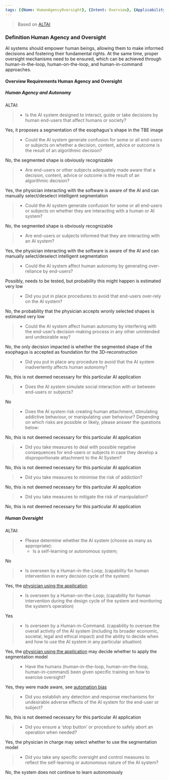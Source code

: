 ```yaml
---
tags: [{Name: HumanAgencyOversight}, {Intent: Overview}, {Applicability: AIAct}, {Usage Example: default_highrisk}]
---
```


> Based on [ALTAI](https://digital-strategy.ec.europa.eu/en/library/ethics-guidelines-trustworthy-ai)

### Definition Human Agency and Oversight
AI systems should empower human beings, allowing them to make informed decisions and fostering their fundamental rights. At the same time, proper oversight mechanisms need to be ensured, which can be achieved through human-in-the-loop, human-on-the-loop, and human-in-command approaches.

#### Overview Requirements Human Agency and Oversight


##### Human Agency and Autonomy
ALTAI:
> - Is the AI system designed to interact, guide or take decisions by human end-users that affect humans or society?

Yes, it proposes a segmentation of the esophagus's shape in the TBE image

>   - Could the AI system generate confusion for some or all end-users or subjects on whether a decision, content, advice or outcome is the result of an algorithmic decision?

No, the segmented shape is obviously recognizable

>   - Are end-users or other subjects adequately made aware that a decision, content, advice or outcome is the result of an algorithmic decision?

Yes, the physician interacting with the software is aware of the AI and can manually select/deselect intelligent segmentation

> - Could the AI system generate confusion for some or all end-users or subjects on whether they are interacting with a human or AI system?

No, the segmented shape is obviously recognizable

>   - Are end-users or subjects informed that they are interacting with an AI system?

Yes, the physician interacting with the software is aware of the AI and can manually select/deselect intelligent segmentation

> - Could the AI system affect human autonomy by generating over-reliance by end-users?

Possibly, needs to be tested, but probability this might happen is estimated very low

>   - Did you put in place procedures to avoid that end-users over-rely on the AI system?

No, the probability that the physician accepts wronly selected shapes is estimated very low

> - Could the AI system affect human autonomy by interfering with the end-user’s decision-making process in any other unintended and undesirable way?

No, the only decision impacted is whether the segmented shape of the esophagus is accepted as foundation for the 3D-reconstruction

>   - Did you put in place any procedure to avoid that the AI system inadvertently affects human autonomy?

No, this is not deemed necessary for this particular AI application

> - Does the AI system simulate social interaction with or between end-users or subjects?

No

> - Does the AI system risk creating human attachment, stimulating addictive behaviour, or manipulating user behaviour? Depending on which risks are possible or likely, please answer the questions below:

No, this is not deemed necessary for this particular AI application

>   - Did you take measures to deal with possible negative consequences for end-users or subjects in case they develop a disproportionate attachment to the AI System?

No, this is not deemed necessary for this particular AI application

>   - Did you take measures to minimise the risk of addiction?

No, this is not deemed necessary for this particular AI application

>   - Did you take measures to mitigate the risk of manipulation?

No, this is not deemed necessary for this particular AI application

##### Human Oversight
ALTAI:
> - Please determine whether the AI system (choose as many as appropriate):
>   - Is a self-learning or autonomous system;

No

>   - Is overseen by a Human-in-the-Loop; 
    (capability for human intervention in every decision cycle of the system)

Yes, the [physician using the application](../../../1_System/Stakeholder/3_Passive/Physician_(PassiveStakeholder).md)

>   - Is overseen by a Human-on-the-Loop; 
    (capability for human intervention during the design cycle of the system and monitoring the system’s operation)

Yes

>   - Is overseen by a Human-in-Command. 
    (capability to oversee the overall activity of the AI system (including its broader economic, societal, legal and ethical impact) and the ability to decide when and how to use the AI system in any particular situation)

Yes, the [physician using the application](../../../1_System/Stakeholder/3_Passive/Physician_(PassiveStakeholder).md) may decide whether to apply the segmentation model

> - Have the humans (human-in-the-loop, human-on-the-loop, human-in-command) been given specific training on how to exercise oversight?

Yes, they were made aware, see [automation bias](./AutomationBias.md)

> - Did you establish any detection and response mechanisms for undesirable adverse effects of the AI system for the end-user or subject?

No, this is not deemed necessary for this particular AI application

> - Did you ensure a ‘stop button’ or procedure to safely abort an operation when needed?

Yes, the physician in charge may select whether to use the segmentation model

> - Did you take any specific oversight and control measures to reflect the self-learning or autonomous nature of the AI system?

No, the system does not continue to learn autonomously